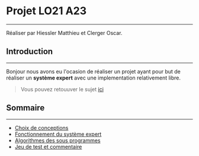 # Projet LO21 A23

--- 
Réaliser par Hiessler Matthieu et Clerger Oscar.

## Introduction

---
Bonjour nous avons eu l'ocasion de réaliser un projet ayant pour but de réaliser un **système expert** avec une implementation relativement libre.
>Vous pouvez retouuver le sujet [ici](doc/Projet2023.pdf)

## Sommaire

---
* [Choix de conceptions](doc/Conception.md)
* [Fonctionnement du système expert](doc/Functioning.md)
* [Algorithmes des sous programmes](doc/Alogrithm.md)
* [Jeu de test et commentaire](doc/Test.md)
